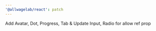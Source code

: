 ```yaml
---
'@allwagelab/react': patch
---
```


Add Avatar, Dot, Progress, Tab & Update Input, Radio for allow ref prop
